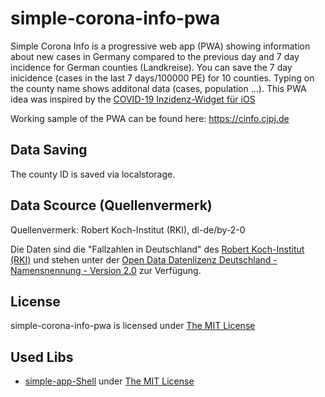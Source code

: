 # simple-corona-info-pwa
Simple Corona Info is a progressive web app (PWA) showing information about new cases in Germany compared to the previous day
and 7 day incidence for German counties (Landkreise). You can save the 7 day inicidence (cases in the last 7 days/100000 PE) for 10 counties.
Typing on the county name shows additonal data (cases, population ...). This PWA idea was inspired by the [COVID-19 Inzidenz-Widget für iOS](https://gist.github.com/malakka/0576bb922e7b81b95137a06b619bba1b)

Working sample of the PWA can be found here: https://cinfo.cjpj.de

## Data Saving
The county ID is saved via localstorage. 

## Data Scource (Quellenvermerk)
Quellenvermerk: Robert Koch-Institut (RKI), dl-de/by-2-0

Die Daten sind die "Fallzahlen in Deutschland" des [Robert Koch-Institut (RKI)](https://www.rki.de/DE/Content/InfAZ/N/Neuartiges_Coronavirus/Fallzahlen.html)
und stehen unter der [Open Data Datenlizenz Deutschland - Namensnennung - Version 2.0](https://www.govdata.de/dl-de/by-2-0) zur Verfügung.

## License
simple-corona-info-pwa is licensed under [The MIT License](https://github.com/cjpjwa/simple-corona-info-pwa/blob/master/LICENSE)

## Used Libs 
- [simple-app-Shell](https://github.com/cjpjwa/simple-app-shell) under [The MIT License](https://github.com/cjpjwa/simple-app-shell/blob/master/LICENSE)
